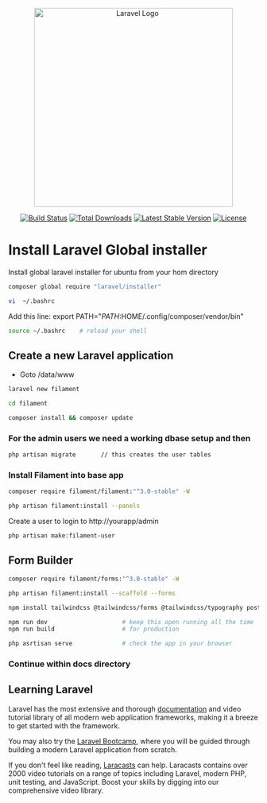 <p align="center"><a href="https://laravel.com" target="_blank"><img src="https://raw.githubusercontent.com/laravel/art/master/logo-lockup/5%20SVG/2%20CMYK/1%20Full%20Color/laravel-logolockup-cmyk-red.svg" width="400" alt="Laravel Logo"></a></p>

<p align="center">
<a href="https://github.com/laravel/framework/actions"><img src="https://github.com/laravel/framework/workflows/tests/badge.svg" alt="Build Status"></a>
<a href="https://packagist.org/packages/laravel/framework"><img src="https://img.shields.io/packagist/dt/laravel/framework" alt="Total Downloads"></a>
<a href="https://packagist.org/packages/laravel/framework"><img src="https://img.shields.io/packagist/v/laravel/framework" alt="Latest Stable Version"></a>
<a href="https://packagist.org/packages/laravel/framework"><img src="https://img.shields.io/packagist/l/laravel/framework" alt="License"></a>
</p>

# Install Laravel Global installer

Install global laravel installer for ubuntu from your hom directory

````bash
composer global require "laravel/installer"

vi  ~/.bashrc
````

Add this line: export PATH="$PATH:$HOME/.config/composer/vendor/bin"

````bash
source ~/.bashrc    # reload your shell
````

## Create a new Laravel application

- Goto /data/www

````bash
laravel new filament

cd filament

composer install && composer update
````

### For the admin users we need a working dbase setup and then

````bash
php artisan migrate       // this creates the user tables
````

### Install Filament into base app

````bash
composer require filament/filament:"^3.0-stable" -W

php artisan filament:install --panels
````

Create a user to login to http://yourapp/admin

````bash
php artisan make:filament-user
````

## Form Builder

````bash
composer require filament/forms:"^3.0-stable" -W

php artisan filament:install --scaffold --forms

npm install tailwindcss @tailwindcss/forms @tailwindcss/typography postcss autoprefixer --save-dev

npm run dev                     # keep this open running all the time
npm run build                   # for production

php asrtisan serve              # check the app in your browser
````

### Continue within docs directory

## Learning Laravel

Laravel has the most extensive and thorough [documentation](https://laravel.com/docs) and video tutorial library of all modern web application frameworks, making it a breeze to get started with the framework.

You may also try the [Laravel Bootcamp](https://bootcamp.laravel.com), where you will be guided through building a modern Laravel application from scratch.

If you don't feel like reading, [Laracasts](https://laracasts.com) can help. Laracasts contains over 2000 video tutorials on a range of topics including Laravel, modern PHP, unit testing, and JavaScript. Boost your skills by digging into our comprehensive video library.
